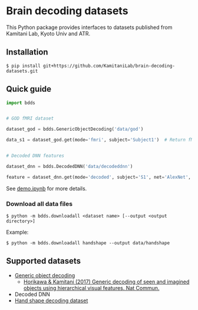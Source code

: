 # Brain decoding datasets

This Python package provides interfaces to datasets published from Kamitani Lab, Kyoto Univ and ATR.

## Installation

``` shellsession
$ pip install git+https://github.com/KamitaniLab/brain-decoding-datasets.git
```

## Quick guide

``` python
import bdds


# GOD fMRI dataset

dataset_god = bdds.GenericObjectDecoding('data/god')

data_s1 = dataset_god.get(mode='fmri', subject='Subject1')  # Return fMRI data as a bdpy dataset


# Decoded DNN features

dataset_dnn = bdds.DecodedDNN('data/decodeddnn')

feature = dataset_dnn.get(mode='decoded', subject='S1', net='AlexNet', layer='fc8')  # Return features as (a list of) numpy arrays.
```

See [demo.ipynb](demo.ipynb) for more details.

### Download all data files

``` shellsession
$ python -m bdds.downloadall <dataset name> [--output <output directory>]
```

Example:

``` shellsession
$ python -m bdds.downloadall handshape --output data/handshape
```

## Supported datasets

- [Generic object decoding](https://github.com/KamitaniLab/GenericObjectDecoding)
    - [Horikawa & Kamitani (2017) Generic decoding of seen and imagined objects using hierarchical visual features. Nat Commun.](https://www.nature.com/articles/ncomms15037)
- Decoded DNN
- [Hand shape decoding dataset](https://figshare.com/articles/Hand_shape_decoding_rock_paper_scissors_/6698780)
